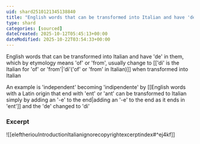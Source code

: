 ```yaml
---
uid: shard2510121345138840
title: "English words that can be transformed into Italian and have 'de' in them, which by etymology means 'of' or 'from', usually change to 'di' when transformed into Italian"
type: shard
categories: [sourced]
dateCreated: 2025-10-12T05:45:13+00:00
dateModified: 2025-10-22T03:54:33+00:00
---
```

English words that can be transformed into Italian and have 'de' in them, which by etymology means 'of' or 'from', usually change to [['di' is the Italian for 'of' or 'from'|'di'('of' or 'from' in Italian)]] when transformed into Italian

An example is 'independent' becoming 'indipendente' by [[English words with a Latin origin that end with 'ent' or 'ant' can be transformed to Italian simply by adding an '-e' to the end|adding an '-e' to the end as it ends in 'ent']] and the 'de' changed to 'di'
### Excerpt
![[eleftheriouIntroductionItalianignorecopyrightexcerptindex#^ej4kf]]